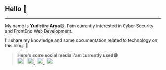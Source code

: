 ## Hello :wave: 
___

My name is **Yudistira Arya**:smile:. I'am currently interested in Cyber Security and FrontEnd Web Development.  


I'll share my knowledge and some documentation related to technology on this blog. :raised_hands:

> **Here's some social media i'am currently used:grin:** <br>
> <a href="https://t.me/lordrukie" target="_blank"> <img src="https://upload.wikimedia.org/wikipedia/commons/thumb/8/82/Telegram_logo.svg/1024px-Telegram_logo.svg.png" alt="telegram" width="20px"/></a> &nbsp;
> <a href="https://facebook.com/lordrukie" target="_blank"> <img src="https://upload.wikimedia.org/wikipedia/commons/5/51/Facebook_f_logo_%282019%29.svg" alt="facebook" width="20px"/> </a> &nbsp;
> <a href="https://facebook.com/lordrukie" target="_blank"> <img src="https://cdn4.iconfinder.com/data/icons/social-messaging-ui-color-shapes-2-free/128/social-linkedin-circle-512.png" alt="linkedin" width="20px"/> </a> &nbsp; 
> <a href="https://facebook.com/lordrukie" target="_blank"> <img src="https://image.flaticon.com/icons/png/512/25/25231.png" alt="github" width="20px"/> </a>

